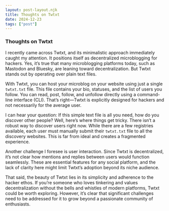 ```yaml
---
layout: post-layout.njk
title: Thoughts on Twtxt
date: 2024-12-23
tags: ["post"]
---
```


### Thoughts on Twtxt

I recently came across Twtxt, and its minimalistic approach immediately caught my attention. It positions itself as decentralized microblogging for hackers. Yes, it’s true that many microblogging platforms today, such as Mastodon and Bluesky, are leaning toward decentralization. But Twtxt stands out by operating over plain text files.

With Twtxt, you can host your microblog on your website using just a single `twtxt.txt` file. This file contains your bio, statuses, and the list of users you follow. You can read, post, follow, and unfollow directly using a command-line interface (CLI). That’s right—Twtxt is explicitly designed for hackers and not necessarily for the average user.

I can hear your question: If this simple text file is all you need, how do you discover other people? Well, here’s where things get tricky. There isn’t a robust way to discover users right now. While there are a few registries available, each user must manually submit their `twtxt.txt` file to all the discovery websites. This is far from ideal and creates a fragmented experience.

Another challenge I foresee is user interaction. Since Twtxt is decentralized, it’s not clear how mentions and replies between users would function seamlessly. These are essential features for any social platform, and the lack of clarity here might limit Twtxt’s adoption beyond its niche audience.

That said, the beauty of Twtxt lies in its simplicity and adherence to the hacker ethos. If you’re someone who loves tinkering and values decentralization without the bells and whistles of modern platforms, Twtxt could be worth exploring. However, it’s clear that significant challenges need to be addressed for it to grow beyond a passionate community of enthusiasts.
